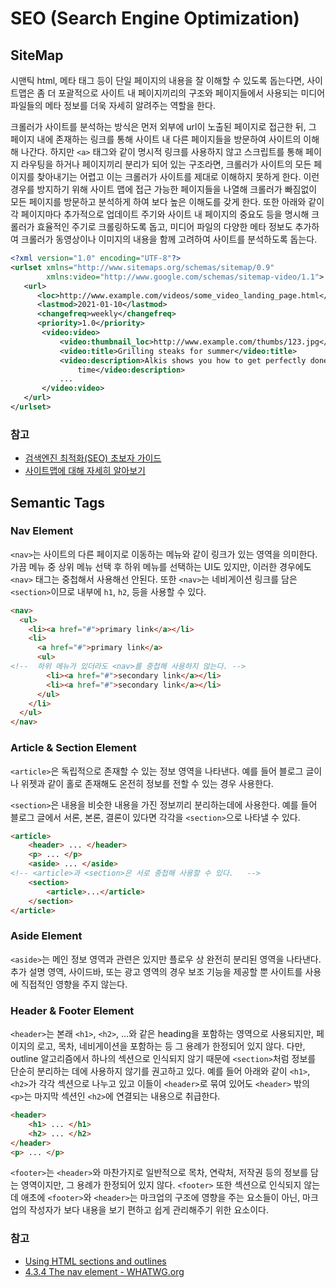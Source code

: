 # SEO (Search Engine Optimization)

## SiteMap
시맨틱 html, 메타 태그 등이 단일 페이지의 내용을 잘 이해할 수 있도록 돕는다면, 
사이트맵은 좀 더 포괄적으로 사이트 내 페이지끼리의 구조와 페이지들에서 사용되는 미디어 파일들의 메타 정보를 더욱 자세히 알려주는 역할을 한다.

크롤러가 사이트를 분석하는 방식은 먼저 외부에 url이 노출된 페이지로 접근한 뒤, 
그 페이지 내에 존재하는 링크를 통해 사이트 내 다른 페이지들을 방문하여 사이트의 이해해 나간다.
하지만 `<a>` 태그와 같이 명시적 링크를 사용하지 않고 스크립트를 통해 페이지 라우팅을 하거나 페이지끼리 분리가 되어 있는 구조라면, 
크롤러가 사이트의 모든 페이지를 찾아내기는 어렵고 이는 크롤러가 사이트를 제대로 이해하지 못하게 한다. 
이런 경우를 방지하기 위해 사이트 맵에 접근 가능한 페이지들을 나열해 크롤러가 빠짐없이 모든 페이지를 방문하고 분석하게 하여 보다 높은 이해도를 갖게 한다.
또한 아래와 같이 각 페이지마다 추가적으로 업데이트 주기와 사이트 내 페이지의 중요도 등을 명시해 크롤러가 효율적인 주기로 크롤링하도록 돕고, 
미디어 파일의 다양한 메타 정보도 추가하여 크롤러가 동영상이나 이미지의 내용을 함께 고려하여 사이트를 분석하도록 돕는다.

```xml
<?xml version="1.0" encoding="UTF-8"?>
<urlset xmlns="http://www.sitemaps.org/schemas/sitemap/0.9"
        xmlns:video="http://www.google.com/schemas/sitemap-video/1.1">
   <url>
      <loc>http://www.example.com/videos/some_video_landing_page.html</loc>
      <lastmod>2021-01-10</lastmod>
      <changefreq>weekly</changefreq>
      <priority>1.0</priority>
       <video:video>
           <video:thumbnail_loc>http://www.example.com/thumbs/123.jpg</video:thumbnail_loc>
           <video:title>Grilling steaks for summer</video:title>
           <video:description>Alkis shows you how to get perfectly done steaks every
               time</video:description>
           ...
       </video:video>
   </url>
</urlset> 
```

### 참고
- [검색엔진 최적화(SEO) 초보자 가이드](https://developers.google.com/search/docs/beginner/seo-starter-guide?hl=ko)
- [사이트맵에 대해 자세히 알아보기](https://developers.google.com/search/docs/advanced/sitemaps/overview?hl=ko)

## Semantic Tags

### Nav Element
`<nav>`는 사이트의 다른 페이지로 이동하는 메뉴와 같이 링크가 있는 영역을 의미한다. 
가끔 메뉴 중 상위 메뉴 선택 후 하위 메뉴를 선택하는 UI도 있지만, 이러한 경우에도 `<nav>` 태그는 중첩해서 사용해선 안된다.
또한 `<nav>`는 네비게이션 링크를 담은 `<section>`이므로 내부에 `h1`, `h2`, 등을 사용할 수 있다.

```html
<nav>
  <ul>
    <li><a href="#">primary link</a></li>
    <li>
      <a href="#">primary link</a>
      <ul>
<!--  하위 메뉴가 있더라도 <nav>를 중첩해 사용하지 않는다. -->
        <li><a href="#">secondary link</a></li>
        <li><a href="#">secondary link</a></li>
      </ul>
    </li>
  </ul>
</nav>
```

### Article & Section Element

`<article>`은 독립적으로 존재할 수 있는 정보 영역을 나타낸다.
예를 들어 블로그 글이나 위젯과 같이 홀로 존재해도 온전히 정보를 전할 수 있는 경우 사용한다. 

`<section>`은 내용을 비슷한 내용을 가진 정보끼리 분리하는데에 사용한다.
예를 들어 블로그 글에서 서론, 본론, 결론이 있다면 각각을 `<section>`으로 나타낼 수 있다.

```html
<article>
    <header> ... </header>
    <p> ... </p>
    <aside> ... </aside>
<!-- <article>과 <section>은 서로 중첩해 사용할 수 있다.   -->
    <section>
        <article>...</article>
    </section>
</article>
```

### Aside Element

`<aside>`는 메인 정보 영역과 관련은 있지만 플로우 상 완전히 분리된 영역을 나타낸다.
추가 설명 영역, 사이드바, 또는 광고 영역의 경우 보조 기능을 제공할 뿐 사이트를 사용에 직접적인 영향을 주지 않는다.

### Header & Footer Element

`<header>`는 본래 `<h1>`, `<h2>`, ...와 같은 heading을 포함하는 영역으로 사용되지만,
페이지의 로고, 목차, 네비게이션을 포함하는 등 그 용례가 한정되어 있지 않다.
다만, outline 알고리즘에서 하나의 섹션으로 인식되지 않기 때문에 `<section>`처럼 정보를 단순히 분리하는 데에 사용하지 않기를 권고하고 있다.
예를 들어 아래와 같이 `<h1>`, `<h2>`가 각각 섹션으로 나누고 있고 이들이 `<header>`로 묶여 있어도 
`<header>` 밖의 `<p>`는 마지막 섹션인 `<h2>`에 연결되는 내용으로 취급한다.

```html
<header>
    <h1> ... </h1>
    <h2> ... </h2>
</header>
<p> ... </p>
```

`<footer>`는 `<header>`와 마찬가지로 일반적으로 목차, 연락처, 저작권 등의 정보를 담는 영역이지만,
그 용례가 한정되어 있지 않다.
`<footer>` 또한 섹션으로 인식되지 않는데 애초에 `<footer>`와 `<header>`는 마크업의 구조에 영향을 주는 요소들이 아닌,
마크업의 작성자가 보다 내용을 보기 편하고 쉽게 관리해주기 위한 요소이다.

### 참고
- [Using HTML sections and outlines](https://developer.mozilla.org/en-US/docs/Web/Guide/HTML/Using_HTML_sections_and_outlines#The_HTML5_outline_algorithm)
- [4.3.4 The nav element - WHATWG.org](https://html.spec.whatwg.org/multipage/sections.html#the-nav-element)

